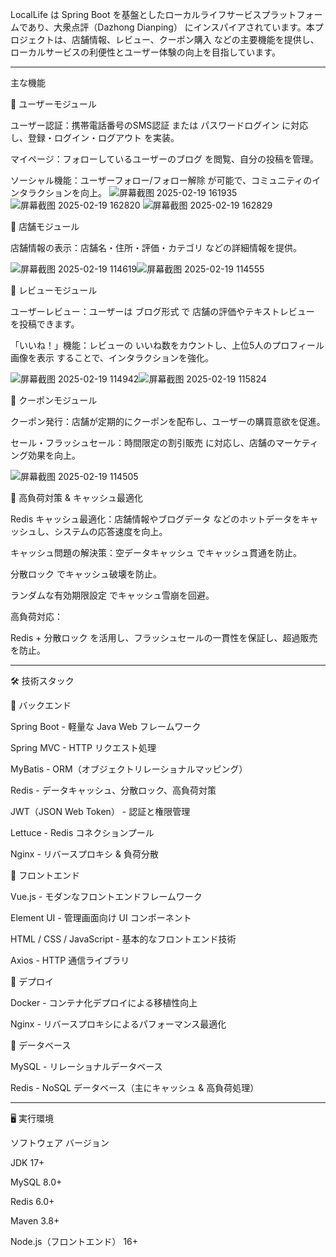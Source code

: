 LocalLife は Spring Boot を基盤としたローカルライフサービスプラットフォームであり、大衆点評（Dazhong Dianping） にインスパイアされています。本プロジェクトは、店舗情報、レビュー、クーポン購入 などの主要機能を提供し、ローカルサービスの利便性とユーザー体験の向上を目指しています。

---------------------------------------------------------------------------------------------------------------------------------------------------------------------

主な機能

🔹 ユーザーモジュール

ユーザー認証：携帯電話番号のSMS認証 または パスワードログイン に対応し、登録・ログイン・ログアウト を実装。

マイページ：フォローしているユーザーのブログ を閲覧、自分の投稿を管理。

ソーシャル機能：ユーザーフォロー/フォロー解除 が可能で、コミュニティのインタラクションを向上。
![屏幕截图 2025-02-19 161935](https://github.com/user-attachments/assets/90124b63-a523-4b32-9f03-4cd8da574ac5)![屏幕截图 2025-02-19 162820](https://github.com/user-attachments/assets/c916f024-3448-4680-a536-aab52cab986c)
![屏幕截图 2025-02-19 162829](https://github.com/user-attachments/assets/3944653c-0916-4490-929d-bcda395ecff5)

🔹 店舗モジュール

店舗情報の表示：店舗名・住所・評価・カテゴリ などの詳細情報を提供。

![屏幕截图 2025-02-19 114619](https://github.com/user-attachments/assets/39dee6d1-749a-4be5-8ebc-4091f76f5427)![屏幕截图 2025-02-19 114555](https://github.com/user-attachments/assets/b6ba25b3-6ff8-43f6-9e70-aa430ef02589)


🔹 レビューモジュール

ユーザーレビュー：ユーザーは ブログ形式 で 店舗の評価やテキストレビュー を投稿できます。

「いいね！」機能：レビューの いいね数をカウントし、上位5人のプロフィール画像を表示 することで、インタラクションを強化。


![屏幕截图 2025-02-19 114942](https://github.com/user-attachments/assets/af7a06fa-83f4-462e-b126-9f445fcfb5af)![屏幕截图 2025-02-19 115824](https://github.com/user-attachments/assets/2bdb2dfb-faaa-49e7-a5f6-321f105d6b32)


🔹 クーポンモジュール

クーポン発行：店舗が定期的にクーポンを配布し、ユーザーの購買意欲を促進。

セール・フラッシュセール：時間限定の割引販売 に対応し、店舗のマーケティング効果を向上。

![屏幕截图 2025-02-19 114505](https://github.com/user-attachments/assets/eb132f11-4555-48b1-9984-cc8cb00c6e4d)


🔹 高負荷対策 & キャッシュ最適化

Redis キャッシュ最適化：店舗情報やブログデータ などのホットデータをキャッシュし、システムの応答速度を向上。

キャッシュ問題の解決策：空データキャッシュ でキャッシュ貫通を防止。

分散ロック でキャッシュ破壊を防止。

ランダムな有効期限設定 でキャッシュ雪崩を回避。

高負荷対応：

Redis + 分散ロック を活用し、フラッシュセールの一貫性を保証し、超過販売を防止。

---------------------------------------------------------------------------------------------------------------------------------------------------------------------

🛠 技術スタック

🔹 バックエンド

Spring Boot - 軽量な Java Web フレームワーク

Spring MVC - HTTP リクエスト処理

MyBatis - ORM（オブジェクトリレーショナルマッピング）

Redis - データキャッシュ、分散ロック、高負荷対策

JWT（JSON Web Token） - 認証と権限管理

Lettuce - Redis コネクションプール

Nginx - リバースプロキシ & 負荷分散

🔹 フロントエンド

Vue.js - モダンなフロントエンドフレームワーク

Element UI - 管理画面向け UI コンポーネント

HTML / CSS / JavaScript - 基本的なフロントエンド技術

Axios - HTTP 通信ライブラリ

🔹 デプロイ

Docker - コンテナ化デプロイによる移植性向上

Nginx - リバースプロキシによるパフォーマンス最適化

🔹 データベース

MySQL - リレーショナルデータベース

Redis - NoSQL データベース（主にキャッシュ & 高負荷処理）

---------------------------------------------------------------------------------------------------------------------------------------------------------------------

🖥️ 実行環境

ソフトウェア	バージョン

JDK	17+

MySQL	8.0+

Redis	6.0+

Maven	3.8+

Node.js（フロントエンド）	16+
